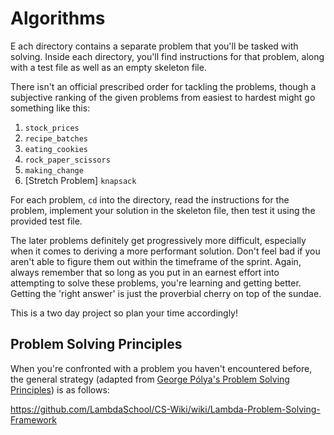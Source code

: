 # Algorithms

E  ach directory contains a separate problem that you'll be tasked with solving.
Inside each directory, you'll find instructions for that problem, along with a
test file as well as an empty skeleton file. 

There isn't an official prescribed order for tackling the problems, though a
subjective ranking of the given problems from easiest to hardest might go
something like this:

 1. `stock_prices`
 2. `recipe_batches`
 3. `eating_cookies`
 4. `rock_paper_scissors`
 5. `making_change`
 6. [Stretch Problem] `knapsack`

For each problem, `cd` into the directory, read the instructions for the
problem, implement your solution in the skeleton file, then test it using the
provided test file. 

The later problems definitely get progressively more difficult, especially when
it comes to deriving a more performant solution. Don't feel bad if you aren't
able to figure them out within the timeframe of the sprint. Again, always
remember that so long as you put in an earnest effort into attempting to solve
these problems, you're learning and getting better. Getting the 'right answer'
is just the proverbial cherry on top of the sundae.

This is a two day project so plan your time accordingly!

## Problem Solving Principles

When you're confronted with a problem you haven't encountered before, the
general strategy (adapted from [George Pólya's Problem Solving
Principles](https://en.wikipedia.org/wiki/How_to_Solve_It)) is as follows:

https://github.com/LambdaSchool/CS-Wiki/wiki/Lambda-Problem-Solving-Framework
